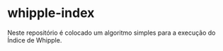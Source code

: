 # whipple-index
Neste repositório é colocado um algoritmo simples para a execução do Índice de Whipple.
